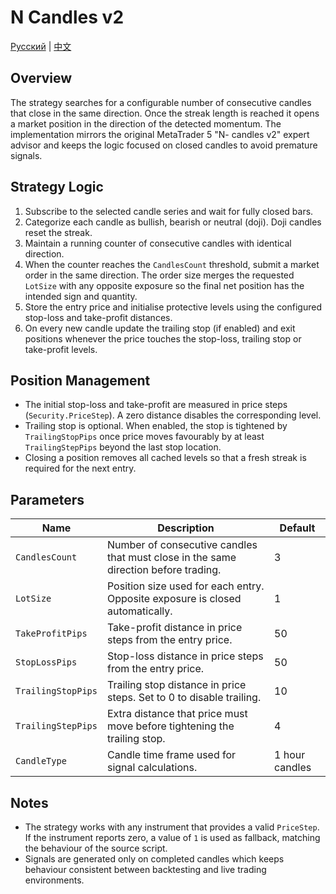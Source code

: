 # N Candles v2
[Русский](README_ru.md) | [中文](README_cn.md)

## Overview
The strategy searches for a configurable number of consecutive candles that close in the same direction. Once the streak length is reached it opens a market position in the direction of the detected momentum. The implementation mirrors the original MetaTrader 5 "N- candles v2" expert advisor and keeps the logic focused on closed candles to avoid premature signals.

## Strategy Logic
1. Subscribe to the selected candle series and wait for fully closed bars.
2. Categorize each candle as bullish, bearish or neutral (doji). Doji candles reset the streak.
3. Maintain a running counter of consecutive candles with identical direction.
4. When the counter reaches the `CandlesCount` threshold, submit a market order in the same direction. The order size merges the requested `LotSize` with any opposite exposure so the final net position has the intended sign and quantity.
5. Store the entry price and initialise protective levels using the configured stop-loss and take-profit distances.
6. On every new candle update the trailing stop (if enabled) and exit positions whenever the price touches the stop-loss, trailing stop or take-profit levels.

## Position Management
- The initial stop-loss and take-profit are measured in price steps (`Security.PriceStep`). A zero distance disables the corresponding level.
- Trailing stop is optional. When enabled, the stop is tightened by `TrailingStopPips` once price moves favourably by at least `TrailingStepPips` beyond the last stop location.
- Closing a position removes all cached levels so that a fresh streak is required for the next entry.

## Parameters
| Name | Description | Default |
| --- | --- | --- |
| `CandlesCount` | Number of consecutive candles that must close in the same direction before trading. | 3 |
| `LotSize` | Position size used for each entry. Opposite exposure is closed automatically. | 1 |
| `TakeProfitPips` | Take-profit distance in price steps from the entry price. | 50 |
| `StopLossPips` | Stop-loss distance in price steps from the entry price. | 50 |
| `TrailingStopPips` | Trailing stop distance in price steps. Set to 0 to disable trailing. | 10 |
| `TrailingStepPips` | Extra distance that price must move before tightening the trailing stop. | 4 |
| `CandleType` | Candle time frame used for signal calculations. | 1 hour candles |

## Notes
- The strategy works with any instrument that provides a valid `PriceStep`. If the instrument reports zero, a value of `1` is used as fallback, matching the behaviour of the source script.
- Signals are generated only on completed candles which keeps behaviour consistent between backtesting and live trading environments.
